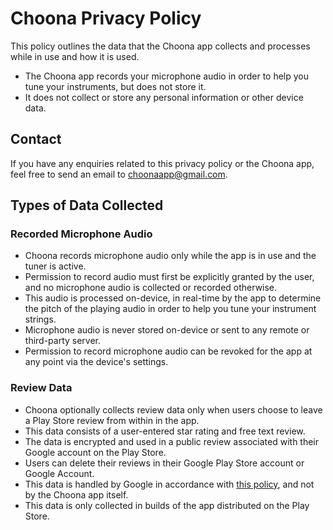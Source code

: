 # Choona Privacy Policy
This policy outlines the data that the Choona app collects and processes while in use and how it is used.
- The Choona app records your microphone audio in order to help you tune your instruments, but does not store it.
- It does not collect or store any personal information or other device data.

## Contact
If you have any enquiries related to this privacy policy or the Choona app, feel free to send an email to [choonaapp@gmail.com](mailto://choonaapp@gmail.com).

## Types of Data Collected
### Recorded Microphone Audio
- Choona records microphone audio only while the app is in use and the tuner is active.
- Permission to record audio must first be explicitly granted by the user, and no microphone audio is collected or recorded otherwise.
- This audio is processed on-device, in real-time by the app to determine the pitch of the playing audio in order to help you tune your instrument strings.
- Microphone audio is never stored on-device or sent to any remote or third-party server.
- Permission to record microphone audio can be revoked for the app at any point via the device's settings.

### Review Data
- Choona optionally collects review data only when users choose to leave a Play Store review from within in the app.
- This data consists of a user-entered star rating and free text review.
- The data is encrypted and used in a public review associated with their Google account on the Play Store.
- Users can delete their reviews in their Google Play Store account or Google Account.
- This data is handled by Google in accordance with [this policy](https://play.google/comment-posting-policy/), and not by the Choona app itself.
- This data is only collected in builds of the app distributed on the Play Store.
